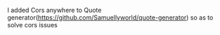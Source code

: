 
I added Cors anywhere to Quote generator(https://github.com/Samuellyworld/quote-generator) so as to solve cors issues
